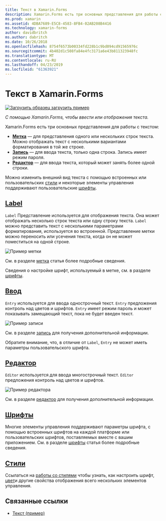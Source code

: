 ```yaml
---
title: Текст в Xamarin.Forms
description: Xamarin.Forms есть три основных представления для работы с текстом, и в этой статье объясняется, как их использовать для ввода и отображения текста в приложениях Xamarin.Forms.
ms.prod: xamarin
ms.assetid: 4DBA7689-E5C8-4583-8FB4-02AB208B4416
ms.technology: xamarin-forms
author: davidbritch
ms.author: dabritch
ms.date: 10/26/2018
ms.openlocfilehash: 8754f6573b00334fd228b1c9bd094cd91565976c
ms.sourcegitcommit: 4b402d1c508fa84e4fc3171a6e43b811323948fc
ms.translationtype: MT
ms.contentlocale: ru-RU
ms.lasthandoff: 04/23/2019
ms.locfileid: "61363921"
---
```

# <a name="text-in-xamarinforms"></a>Текст в Xamarin.Forms

[![Загрузить образец](~/media/shared/download.png) загрузить пример](https://developer.xamarin.com/samples/xamarin-forms/UserInterface/Text)

_С помощью Xamarin.Forms, чтобы ввести или отображения текста._

Xamarin.Forms есть три основных представления для работы с текстом:

- **[Метка](#Label)**  &mdash; для представления одного или нескольких строк текста. Можно отображать текст с несколькими вариантами форматирования в той же строке.
- **[Запись](#Entry)**  &mdash; для ввода текста, только одна строка. Запись имеет режим пароля.
- **[Редактор](#Editor)**  &mdash; для ввода текста, который может занять более одной строки.

Можно изменить внешний вид текста с помощью встроенных или пользовательских [стили](#Styles) и некоторые элементы управления поддерживают пользовательские [шрифты](#Fonts).

<a name="Label" />

## <a name="labellabelmd"></a>[Label](label.md)

`Label` Представление используется для отображения текста. Она может отображать несколько строк текста или одну строку текста. `Label` можно представить текст с несколькими параметрами форматирования, используется во встроенной. Представление метки можно переносить или усечения текста, когда он не может поместиться на одной строке.

![](images/label.png "Пример метки")

См. в разделе [метка](label.md) статья более подробные сведения.

Сведения о настройке шрифт, используемый в метке, см. в разделе [шрифты](fonts.md).

<a name="Entry" />

## <a name="entryentrymd"></a>[Ввод](entry.md)

`Entry` используется для ввода однострочный текст. `Entry` предложения контроль над цветов и шрифтов. `Entry` имеет режим пароль и может показывать замещающий текст, пока не будет введен текст.

![](images/entry.png "Пример записи")

См. в разделе [запись](entry.md) для получения дополнительной информации.

Обратите внимание, что, в отличие от `Label`, `Entry` не может иметь параметры пользовательского шрифта.

<a name="Editor" />

## <a name="editoreditormd"></a>[Редактор](editor.md)

`Editor` используется для ввода многострочный текст. `Editor` предложения контроль над цветов и шрифтов.

![](images/editor.png "Пример редактора")

См. в разделе [редактор](editor.md) для получения дополнительной информации.

<a name="Fonts" />

## <a name="fontsfontsmd"></a>[Шрифты](fonts.md)

Многие элементы управления поддерживают параметры шрифта, с помощью встроенных шрифтов на каждой платформе или пользовательских шрифтов, поставляемых вместе с вашим приложением. См. в разделе [шрифты](fonts.md) статья более подробные сведения.

<a name="Styles" />

## <a name="stylesstylesmd"></a>[Стили](styles.md)

Ссылаться на [работы со стилями](~/xamarin-forms/user-interface/styles/index.md) чтобы узнать, как настроить шрифт, [цвет](~/xamarin-forms/user-interface/colors.md)и другие свойства отображения всего нескольких элементов управления.

## <a name="related-links"></a>Связанные ссылки

- [Текст (пример)](https://developer.xamarin.com/samples/xamarin-forms/UserInterface/Text)
